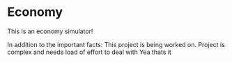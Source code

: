 # Economy
This is an economy simulator! 

In addition to the important facts:
  This project is being worked on.
  Project is complex and needs load of effort to deal with
Yea thats it
